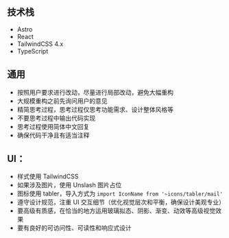## 技术栈
- Astro
- React
- TailwindCSS 4.x
- TypeScript

## 通用
- 按照用户要求进行改动，尽量进行局部改动，避免大幅重构
- 大规模重构之前先询问用户的意见
- 精简思考过程，思考过程仅思考功能需求、设计整体风格等
- 不要思考过程中输出代码实现
- 思考过程使用简体中文回复
- 确保代码干净且有适当注释

## UI：
- 样式使用 TailwindCSS
- 如果涉及图片，使用 Unslash 图片占位
- 图标使用 tabler，导入方式为 `import IconName from '~icons/tabler/mail'`
- 遵守设计规范，注重 UI 交互细节（优化视觉层次和平衡，确保设计美观专业）
- 要高级有质感，在恰当的地方运用玻璃拟态、阴影、渐变、动效等高级视觉效果
- 要有良好的可访问性、可读性和响应式设计
